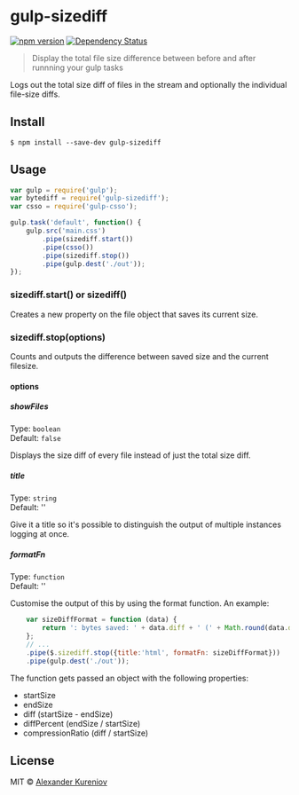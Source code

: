 # gulp-sizediff
[![npm version](https://badge.fury.io/js/gulp-sizediff.svg)](http://badge.fury.io/js/gulp-sizediff)
[![Dependency Status](https://david-dm.org/SkeLLLa/gulp-sizediff.svg)](https://david-dm.org/SkeLLLa/gulp-sizediff)

> Display the total file size difference between before and after runnning your gulp tasks

Logs out the total size diff of files in the stream and optionally the individual file-size diffs.


## Install

```
$ npm install --save-dev gulp-sizediff
```


## Usage

```js
var gulp = require('gulp');
var bytediff = require('gulp-sizediff');
var csso = require('gulp-csso');

gulp.task('default', function() {
    gulp.src('main.css')
        .pipe(sizediff.start())
        .pipe(csso())
        .pipe(sizediff.stop())
        .pipe(gulp.dest('./out'));
});
```
 

### sizediff.start() or sizediff()

Creates a new property on the file object that saves its current size.

### sizediff.stop(options)

Counts and outputs the difference between saved size and the current filesize.

#### options
##### showFiles

Type: `boolean`  
Default: `false`

Displays the size diff of every file instead of just the total size diff.

##### title

Type: `string`  
Default: ''

Give it a title so it's possible to distinguish the output of multiple instances logging at once.

##### formatFn
Type: `function`  
Default: ''

Customise the output of this by using the format function. An example:

```js
	var sizeDiffFormat = function (data) {
		return ': bytes saved: ' + data.diff + ' (' + Math.round(data.diffPercent * 100)  + '%); compression ratio: ' + data.compressionRatio.toFixed(2);
	};
    // ...
    .pipe($.sizediff.stop({title:'html', formatFn: sizeDiffFormat}))
    .pipe(gulp.dest('./out'));
```
The function gets passed an object with the following properties:

* startSize
* endSize
* diff (startSize - endSize)
* diffPercent (endSize / startSize)
* compressionRatio (diff / startSize)

## License

MIT © [Alexander Kureniov](https://bitbucket.org/SkeLLLa/)
